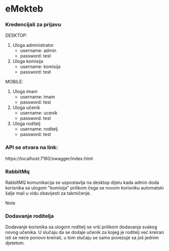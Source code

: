 # eMekteb

### Kredencijali za prijavu

DESKTOP:
1. Uloga administrator
    - username: admin
    - password: test
2. Uloga komisija
    - username: komisija
    - password: test


MOBILE:
1. Uloga imam
    - username: imam
    - password: test
2. Uloga učenik
    - username: ucenik
    - password: test
3. Uloga roditelj
    - username: roditelj
    - password: test

### API se otvara na link:
https://localhost:7160/swagger/index.html

### RabbitMq
RabbitMQ komunikacija se uspostavlja na desktop dijelu kada admin doda korisnika sa ulogom "komisija" 
prilikom čega se novom korisniku automatski šalje mail u vidu obavijesti za takmičenje.

>[!NOTE]
>### Dodavanje roditelja
>Dodavanje korisnika sa ulogom roditelj se vrši prilikom dodavanja svakog novog učenika.
U slučaju da se dodaje učenik za kojeg je roditelj već kreiran isti se neće ponovo kreirati, 
u tom slučaju se samo povezuje sa još jednim djetetom. 
